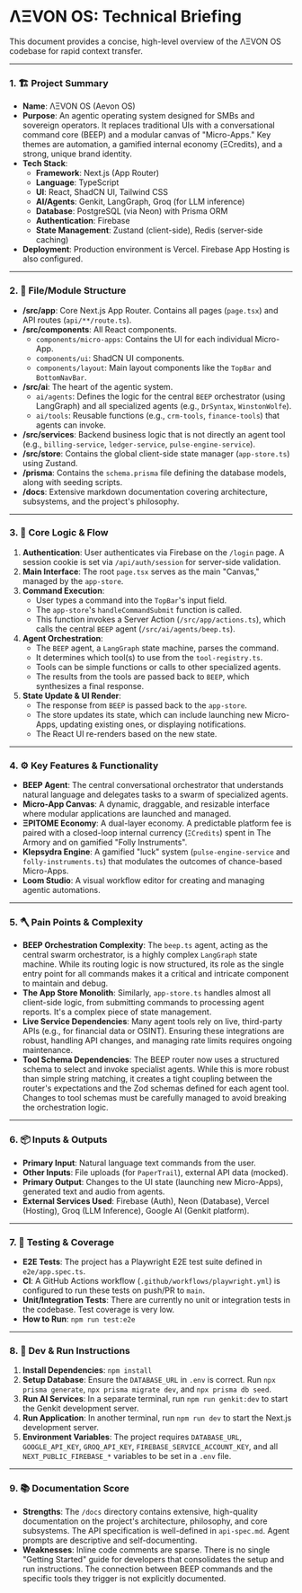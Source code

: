 
# ΛΞVON OS: Technical Briefing

This document provides a concise, high-level overview of the ΛΞVON OS codebase for rapid context transfer.

---

### 1. 🏗️ Project Summary

*   **Name**: ΛΞVON OS (Aevon OS)
*   **Purpose**: An agentic operating system designed for SMBs and sovereign operators. It replaces traditional UIs with a conversational command core (BEEP) and a modular canvas of "Micro-Apps." Key themes are automation, a gamified internal economy (ΞCredits), and a strong, unique brand identity.
*   **Tech Stack**:
    *   **Framework**: Next.js (App Router)
    *   **Language**: TypeScript
    *   **UI**: React, ShadCN UI, Tailwind CSS
    *   **AI/Agents**: Genkit, LangGraph, Groq (for LLM inference)
    *   **Database**: PostgreSQL (via Neon) with Prisma ORM
    *   **Authentication**: Firebase
    *   **State Management**: Zustand (client-side), Redis (server-side caching)
*   **Deployment**: Production environment is Vercel. Firebase App Hosting is also configured.

---

### 2. 📁 File/Module Structure

*   **/src/app**: Core Next.js App Router. Contains all pages (`page.tsx`) and API routes (`api/**/route.ts`).
*   **/src/components**: All React components.
    *   `components/micro-apps`: Contains the UI for each individual Micro-App.
    *   `components/ui`: ShadCN UI components.
    *   `components/layout`: Main layout components like the `TopBar` and `BottomNavBar`.
*   **/src/ai**: The heart of the agentic system.
    *   `ai/agents`: Defines the logic for the central `BEEP` orchestrator (using LangGraph) and all specialized agents (e.g., `DrSyntax`, `WinstonWolfe`).
    *   `ai/tools`: Reusable functions (e.g., `crm-tools`, `finance-tools`) that agents can invoke.
*   **/src/services**: Backend business logic that is not directly an agent tool (e.g., `billing-service`, `ledger-service`, `pulse-engine-service`).
*   **/src/store**: Contains the global client-side state manager (`app-store.ts`) using Zustand.
*   **/prisma**: Contains the `schema.prisma` file defining the database models, along with seeding scripts.
*   **/docs**: Extensive markdown documentation covering architecture, subsystems, and the project's philosophy.

---

### 3. 🧠 Core Logic & Flow

1.  **Authentication**: User authenticates via Firebase on the `/login` page. A session cookie is set via `/api/auth/session` for server-side validation.
2.  **Main Interface**: The root `page.tsx` serves as the main "Canvas," managed by the `app-store`.
3.  **Command Execution**:
    *   User types a command into the `TopBar`'s input field.
    *   The `app-store`'s `handleCommandSubmit` function is called.
    *   This function invokes a Server Action (`/src/app/actions.ts`), which calls the central `BEEP` agent (`/src/ai/agents/beep.ts`).
4.  **Agent Orchestration**:
    *   The `BEEP` agent, a `LangGraph` state machine, parses the command.
    *   It determines which tool(s) to use from the `tool-registry.ts`.
    *   Tools can be simple functions or calls to other specialized agents.
    *   The results from the tools are passed back to `BEEP`, which synthesizes a final response.
5.  **State Update & UI Render**:
    *   The response from `BEEP` is passed back to the `app-store`.
    *   The store updates its state, which can include launching new Micro-Apps, updating existing ones, or displaying notifications.
    *   The React UI re-renders based on the new state.

---

### 4. ⚙️ Key Features & Functionality

*   **BEEP Agent**: The central conversational orchestrator that understands natural language and delegates tasks to a swarm of specialized agents.
*   **Micro-App Canvas**: A dynamic, draggable, and resizable interface where modular applications are launched and managed.
*   **ΞPITOME Economy**: A dual-layer economy. A predictable platform fee is paired with a closed-loop internal currency (`ΞCredits`) spent in The Armory and on gamified "Folly Instruments".
*   **Klepsydra Engine**: A gamified "luck" system (`pulse-engine-service` and `folly-instruments.ts`) that modulates the outcomes of chance-based Micro-Apps.
*   **Loom Studio**: A visual workflow editor for creating and managing agentic automations.

---

### 5. 🪓 Pain Points & Complexity

*   **BEEP Orchestration Complexity**: The `beep.ts` agent, acting as the central swarm orchestrator, is a highly complex `LangGraph` state machine. While its routing logic is now structured, its role as the single entry point for all commands makes it a critical and intricate component to maintain and debug.
*   **The App Store Monolith**: Similarly, `app-store.ts` handles almost all client-side logic, from submitting commands to processing agent reports. It's a complex piece of state management.
*   **Live Service Dependencies**: Many agent tools rely on live, third-party APIs (e.g., for financial data or OSINT). Ensuring these integrations are robust, handling API changes, and managing rate limits requires ongoing maintenance.
*   **Tool Schema Dependencies**: The BEEP router now uses a structured schema to select and invoke specialist agents. While this is more robust than simple string matching, it creates a tight coupling between the router's expectations and the Zod schemas defined for each agent tool. Changes to tool schemas must be carefully managed to avoid breaking the orchestration logic.

---

### 6. 📦 Inputs & Outputs

*   **Primary Input**: Natural language text commands from the user.
*   **Other Inputs**: File uploads (for `PaperTrail`), external API data (mocked).
*   **Primary Output**: Changes to the UI state (launching new Micro-Apps), generated text and audio from agents.
*   **External Services Used**: Firebase (Auth), Neon (Database), Vercel (Hosting), Groq (LLM Inference), Google AI (Genkit platform).

---

### 7. 🧪 Testing & Coverage

*   **E2E Tests**: The project has a Playwright E2E test suite defined in `e2e/app.spec.ts`.
*   **CI**: A GitHub Actions workflow (`.github/workflows/playwright.yml`) is configured to run these tests on push/PR to `main`.
*   **Unit/Integration Tests**: There are currently no unit or integration tests in the codebase. Test coverage is very low.
*   **How to Run**: `npm run test:e2e`

---

### 8. 🚀 Dev & Run Instructions

1.  **Install Dependencies**: `npm install`
2.  **Setup Database**: Ensure the `DATABASE_URL` in `.env` is correct. Run `npx prisma generate`, `npx prisma migrate dev`, and `npx prisma db seed`.
3.  **Run AI Services**: In a separate terminal, run `npm run genkit:dev` to start the Genkit development server.
4.  **Run Application**: In another terminal, run `npm run dev` to start the Next.js development server.
5.  **Environment Variables**: The project requires `DATABASE_URL`, `GOOGLE_API_KEY`, `GROQ_API_KEY`, `FIREBASE_SERVICE_ACCOUNT_KEY`, and all `NEXT_PUBLIC_FIREBASE_*` variables to be set in a `.env` file.

---

### 9. 📚 Documentation Score

*   **Strengths**: The `/docs` directory contains extensive, high-quality documentation on the project's architecture, philosophy, and core subsystems. The API specification is well-defined in `api-spec.md`. Agent prompts are descriptive and self-documenting.
*   **Weaknesses**: Inline code comments are sparse. There is no single "Getting Started" guide for developers that consolidates the setup and run instructions. The connection between BEEP commands and the specific tools they trigger is not explicitly documented.
